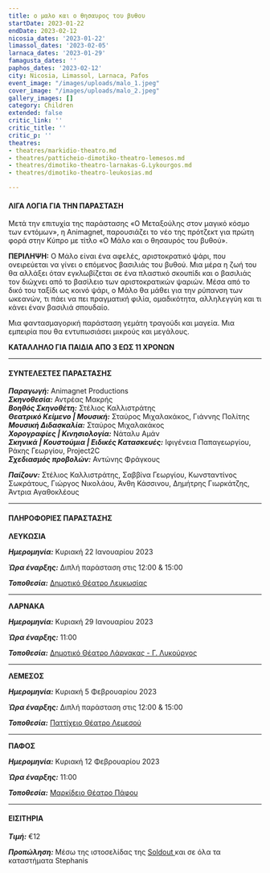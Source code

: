 ```yaml
---
title: ο μαλο και ο θησαυρος του βυθου
startDate: 2023-01-22
endDate: 2023-02-12
nicosia_dates: '2023-01-22'
limassol_dates: '2023-02-05'
larnaca_dates: '2023-01-29'
famagusta_dates: ''
paphos_dates: '2023-02-12'
city: Nicosia, Limassol, Larnaca, Pafos
event_image: "/images/uploads/malo_1.jpeg"
cover_image: "/images/uploads/malo_2.jpeg"
gallery_images: []
category: Children
extended: false
critic_link: ''
critic_title: ''
critic_p: ''
theatres:
- theatres/markidio-theatro.md
- theatres/patticheio-dimotiko-theatro-lemesos.md
- theatres/dimotiko-theatro-larnakas-G.Lykourgos.md
- theatres/dimotiko-theatro-leukosias.md

---
```

#### ΛΙΓΑ ΛΟΓΙΑ ΓΙΑ ΤΗΝ ΠΑΡΑΣΤΑΣΗ

Μετά την επιτυχία της παράστασης «Ο Μεταξούλης στον μαγικό κόσμο των εντόμων», η Animagnet, παρουσιάζει το νέο της πρότζεκτ για πρώτη φορά στην Κύπρο με τίτλο «Ο Μάλο και ο θησαυρός του βυθού».

**ΠΕΡΙΛΗΨΗ:** O Mάλο είναι ένα αφελές, αριστοκρατικό ψάρι, που ονειρεύεται να γίνει ο επόμενος βασιλιάς του βυθού. Μια μέρα η ζωή του θα αλλάξει όταν εγκλωβίζεται σε ένα πλαστικό σκουπίδι και ο βασιλιάς τον διώχνει από το βασίλειο των αριστοκρατικών ψαριών. Μέσα από το δικό του ταξίδι ως κοινό ψάρι, ο Μάλο θα μάθει για την ρύπανση των ωκεανών, τι πάει να πει πραγματική φιλία, ομαδικότητα, αλληλεγγύη και τι κάνει έναν βασιλιά σπουδαίο.

Μια φαντασμαγορική παράσταση γεμάτη τραγούδι και μαγεία. Μια εμπειρία που θα εντυπωσιάσει μικρούς και μεγάλους.

**ΚΑΤΑΛΛΗΛΟ ΓΙΑ ΠΑΙΔΙΑ ΑΠΟ 3 ΕΩΣ 11 ΧΡΟΝΩΝ**

***

#### ΣΥΝΤΕΛΕΣΤΕΣ ΠΑΡΑΣΤΑΣΗΣ

**_Παραγωγή:_** Animagnet Productions  
**_Σκηνοθεσία:_** Αντρέας Μακρής  
**_Βοηθός Σκηνοθέτη:_** Στέλιος Καλλιστράτης  
**_Θεατρικό Κείμενο | Μουσική:_** Σταύρος Μιχαλακάκος, Γιάννης Πολίτης  
**_Μουσική Διδασκαλία:_** Σταύρος Μιχαλακάκος  
**_Χορογραφίες | Κινησιολογία:_** Νάταλυ Αμάν  
**_Σκηνικά | Κουστούμια | Ειδικές Κατασκευές:_** Ιφιγένεια Παπαγεωργίου, Ράκης Γεωργίου, Project2C  
**_Σχεδιασμός προβολών:_** Αντώνης Φράγκους

**_Παίζουν:_** Στέλιος Καλλιστράτης, Σαββίνα Γεωργίου, Κωνσταντίνος Σωκράτους, Γιώργος Νικολάου, Άνθη Κάσσινου, Δημήτρης Γιωρκάτζης, Άντρια Αγαθοκλέους

***

#### ΠΛΗΡΟΦΟΡΙΕΣ ΠΑΡΑΣΤΑΣΗΣ

**ΛΕΥΚΩΣΙΑ**

**_Ημερομηνία:_** Κυριακή 22 Ιανουαρίου 2023

**_Ώρα έναρξης:_** Διπλή παράσταση στις 12:00 & 15:00

**_Τοποθεσία:_** [Δημοτικό Θέατρο Λευκωσίας](?#map)

***

**ΛΑΡΝΑΚΑ**

**_Ημερομηνία:_** Κυριακή 29 Ιανουαρίου 2023

**_Ώρα έναρξης:_** 11:00

**_Τοποθεσία:_** [Δημοτικό Θέατρο Λάρνακας - Γ. Λυκούργος](?#map)

***

**ΛΕΜΕΣΟΣ**

**_Ημερομηνία:_** Κυριακή 5 Φεβρουαρίου 2023

**_Ώρα έναρξης:_** Διπλή παράσταση στις 12:00 & 15:00

**_Τοποθεσία:_** [Παττίχειο Θέατρο Λεμεσού](?#map)

***

**ΠΑΦΟΣ**

**_Ημερομηνία:_** Κυριακή 12 Φεβρουαρίου 2023

**_Ώρα έναρξης:_** 11:00

**_Τοποθεσία:_** [Μαρκίδειο Θέατρο Πάφου](?#map)

***

#### ΕΙΣΙΤΗΡΙΑ

**_Τιμή:_** €12

**_Προπώληση:_** Μέσω της ιστοσελίδας της [Soldout ](https://www.soldoutticketbox.com/o-malo-kai-o-thysavros-tou-vythou/?lang=el)και σε όλα τα καταστήματα Stephanis